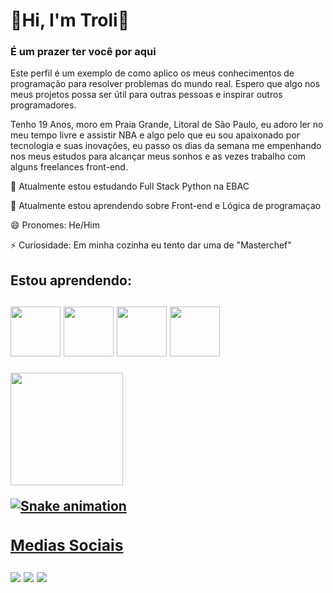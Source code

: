 <h1> 👾Hi, I'm Troli👾 </h1>

<h3>É um prazer ter você por aqui </h3>
<p>
  Este perfil é um exemplo de como aplico os meus conhecimentos de programação para resolver problemas do mundo real. Espero que algo nos meus projetos possa ser útil para outras pessoas e inspirar outros programadores.
</p>
<p> 
Tenho 19 Anos, moro em Praia Grande, Litoral de São Paulo, eu adoro ler no meu tempo livre e assistir NBA e algo pelo que eu sou apaixonado por tecnologia e suas inovações, eu passo os dias da semana me empenhando nos meus estudos para alcançar meus sonhos e as vezes trabalho com alguns freelances front-end.
<p/>


🔭 Atualmente estou estudando Full Stack Python na EBAC

🌱 Atualmente estou aprendendo sobre Front-end e Lógica de programaçao

😄 Pronomes: He/Him

⚡ Curiosidade: Em minha cozinha eu tento dar uma de "Masterchef"


<h2> Estou aprendendo: <h2/>

<div>

<img src="https://cdn.jsdelivr.net/gh/devicons/devicon/icons/css3/css3-original.svg" width="80" height="80"/>      <img src="https://cdn.jsdelivr.net/gh/devicons/devicon/icons/html5/html5-original.svg" width="80" height="80"/>   <img src="https://cdn.jsdelivr.net/gh/devicons/devicon/icons/javascript/javascript-original.svg" width="80" height="80"/>      <img src="https://cdn.jsdelivr.net/gh/devicons/devicon/icons/python/python-original.svg" width="80" height="80"/>   

<div/>

</div>

<div>
<a href="https://github.com/DevTroli">
<img height="180em" src="https://github-readme-stats.vercel.app/api?username=DevTroli&show_icons=true&theme=dracula&include_all_commits=true&count_private=true"/>
</div>


![Snake animation](https://github.com/DevTroli/DevTroli/blob/output/github-contribution-grid-snake.svg)
  
  
  <h3>Medias Sociais</h3>

<div>
<a href="https://www.instagram.com/pablo_troli/" target="_blank"><img src="https://img.shields.io/badge/-Instagram-%23E4405F?style=for-the-badge&logo=instagram&logoColor=white" target="_blank"></a>
<a href="https://www.linkedin.com/in/pablotroli/" target="_blank"><img src="https://img.shields.io/badge/-LinkedIn-%230077B5?style=for-the-badge&logo=linkedin&logoColor=white" target="_blank"></a>   
<a href = https://criarmeulink.com.br/u/1677842312 "><img src="https://img.shields.io/badge/Gmail-D14836?style=for-the-badge&logo=gmail&logoColor=white" target="_blank"></a>



              

